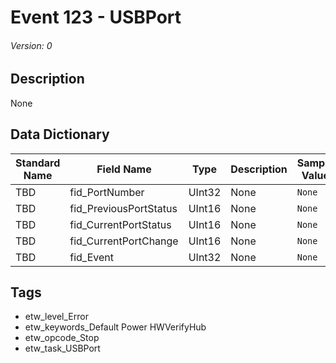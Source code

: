 # Event 123 - USBPort
###### Version: 0

## Description
None

## Data Dictionary
|Standard Name|Field Name|Type|Description|Sample Value|
|---|---|---|---|---|
|TBD|fid_PortNumber|UInt32|None|`None`|
|TBD|fid_PreviousPortStatus|UInt16|None|`None`|
|TBD|fid_CurrentPortStatus|UInt16|None|`None`|
|TBD|fid_CurrentPortChange|UInt16|None|`None`|
|TBD|fid_Event|UInt32|None|`None`|

## Tags
* etw_level_Error
* etw_keywords_Default Power HWVerifyHub
* etw_opcode_Stop
* etw_task_USBPort